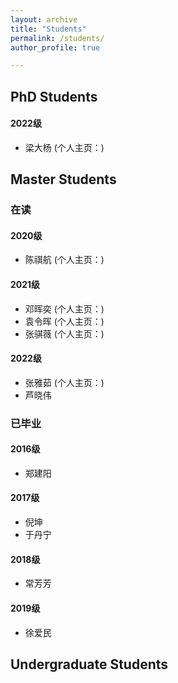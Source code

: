 ```yaml
---
layout: archive
title: "Students"
permalink: /students/
author_profile: true

---
```


PhD Students
---
#### 2022级
* 梁大杨 (个人主页：)


Master Students
---
### 在读

#### 2020级
* 陈祺航 (个人主页：)

#### 2021级
* 邓晖奕 (个人主页：)
* 袁令晖 (个人主页：)
* 张骐薇 (个人主页：)

#### 2022级
* 张雅茹 (个人主页：)
* 芦晓伟


### 已毕业

#### 2016级
* 郑建阳 

#### 2017级
* 倪坤 
* 于丹宁 

#### 2018级
* 常芳芳 

#### 2019级
* 徐爱民

Undergraduate Students
---
